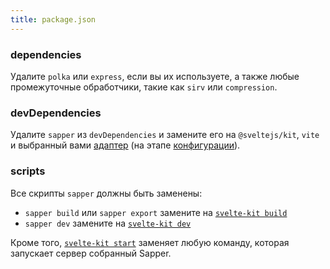 ```yaml
---
title: package.json
---
```


### dependencies

Удалите `polka` или `express`, если вы их используете, а также любые промежуточные обработчики, такие как `sirv` или `compression`.

### devDependencies

Удалите `sapper` из `devDependencies` и замените его на `@sveltejs/kit`, `vite` и выбранный вами [адаптер](/docs#adapters) (на этапе [конфигурации](#файлы-проекта-конфигурация)).

### scripts

Все скрипты `sapper` должны быть заменены:

* `sapper build` или `sapper export` замените на [`svelte-kit build`](/docs#command-line-interface-svelte-kit-build)
* `sapper dev` замените на [`svelte-kit dev`](/docs#command-line-interface-svelte-kit-dev)

Кроме того, [`svelte-kit start`](/docs#command-line-interface-svelte-kit-start) заменяет любую команду, которая запускает сервер собранный Sapper.